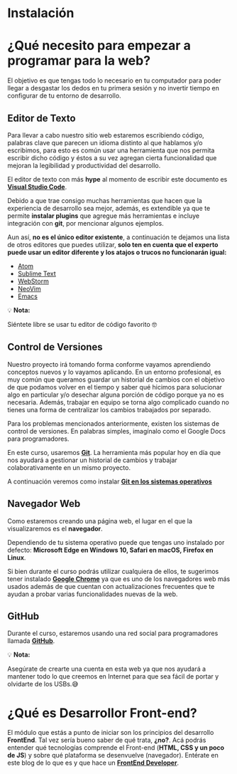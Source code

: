 # Instalación

# ¿Qué necesito para empezar a programar para la web?

El objetivo es que tengas todo lo necesario en tu computador para poder llegar a desgastar los dedos en tu primera sesión  y no invertir tiempo en configurar de tu entorno de desarrollo.

 ## Editor de Texto

Para llevar a cabo nuestro sitio web estaremos escribiendo código, palabras clave que parecen un idioma distinto al que hablamos y/o escribimos, para esto es común usar una herramienta que nos permita escribir dicho código y éstos a su vez agregan cierta funcionalidad que mejoran la legibilidad y productividad del desarrollo.

El editor de texto con más **hype** al momento de escribir este documento es **[Visual Studio Code](https://code.visualstudio.com/)**.

Debido a que trae consigo muchas herramientas que hacen que la experiencia de desarrollo sea mejor, además, es extendible ya que te permite **instalar plugins** que agregue más herramientas e incluye integración con **git**, por mencionar algunos ejemplos.

Aun así, **no es el único editor existente**, a continuación te dejamos una lista de otros editores que puedes utilizar, **solo ten en cuenta que el experto puede usar un editor diferente y los atajos o trucos no funcionarán igual:**

+ [Atom](https://atom.io/)
+ [Sublime Text](https://www.sublimetext.com/)
+ [WebStorm](https://www.jetbrains.com/webstorm/)
+ [NeoVim](https://www.jetbrains.com/webstorm/)
+ [Emacs](https://www.gnu.org/software/emacs/)

💡 **Nota:**

Siéntete libre se usar tu editor de código favorito 🤓

 ## Control de Versiones

Nuestro proyecto irá tomando forma conforme vayamos aprendiendo conceptos nuevos y lo vayamos aplicando. En un entorno profesional, es muy común que queramos guardar un historial de cambios con el objetivo de que podamos volver en el tiempo y saber qué hicimos para solucionar algo en particular y/o desechar alguna porción de código porque ya no es necesaria. Además, trabajar en equipo se torna algo complicado cuando no tienes una forma de centralizar los cambios trabajados por separado.

Para los problemas mencionados anteriormente, existen los sistemas de control de versiones. En palabras simples, imagínalo como el Google Docs para programadores.

En este curso, usaremos **[Git](https://git-scm.com/)**. La herramienta más popular hoy en día que nos ayudará a gestionar un historial de cambios y trabajar colaborativamente en un mismo proyecto.

A continuación veremos como instalar **[Git en los sistemas operativos](https://medium.com/laboratoria-how-to/cómo-instalar-git-368c78187b51)**

## Navegador Web
Como estaremos creando una página web, el lugar en el que la visualizaremos es el **navegador**.

Dependiendo de tu sistema operativo puede que tengas uno instalado por defecto: **Microsoft Edge en Windows 10, Safari en macOS, Firefox en Linux**.

Si bien durante el curso podrás utilizar cualquiera de ellos, te sugerimos tener instalado **[Google Chrome](https://www.google.com/chrome/)** ya que es uno de los navegadores web más usados además de que cuentan con actualizaciones frecuentes que te ayudan a probar varias funcionalidades nuevas de la web.

 ## GitHub

Durante el curso, estaremos usando una red social para programadores llamada **[GitHub](https://github.com/)**.

💡 **Nota:**

 Asegúrate de crearte una cuenta en esta web ya que nos ayudará a mantener todo lo que creemos en Internet para que sea fácil de portar y olvidarte de los USBs.😅

# ¿Qué es Desarrollor Front-end?

El módulo que estás a punto de iniciar son los principios del desarrollo **FrontEnd**. Tal vez sería bueno saber de qué trata, **¿no?**. Acá podrás entender qué tecnologías comprende el Front-end (**HTML, CSS y un poco de JS**) y sobre qué plataforma se desenvuelve (navegador).
Entérate en este blog de lo que es y que hace un **[FrontEnd Developer](https://medium.com/@ivandevp/92659a91434f)**.
